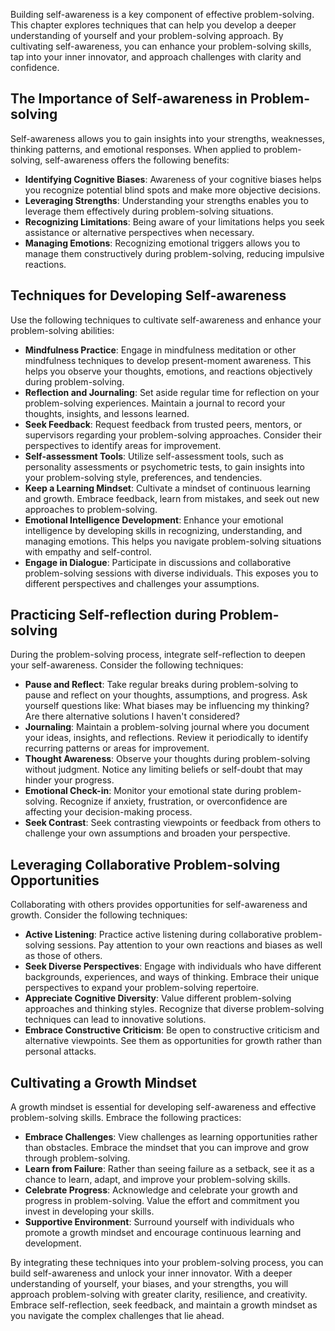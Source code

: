 
Building self-awareness is a key component of effective problem-solving. This chapter explores techniques that can help you develop a deeper understanding of yourself and your problem-solving approach. By cultivating self-awareness, you can enhance your problem-solving skills, tap into your inner innovator, and approach challenges with clarity and confidence.

The Importance of Self-awareness in Problem-solving
---------------------------------------------------

Self-awareness allows you to gain insights into your strengths, weaknesses, thinking patterns, and emotional responses. When applied to problem-solving, self-awareness offers the following benefits:

* **Identifying Cognitive Biases**: Awareness of your cognitive biases helps you recognize potential blind spots and make more objective decisions.
* **Leveraging Strengths**: Understanding your strengths enables you to leverage them effectively during problem-solving situations.
* **Recognizing Limitations**: Being aware of your limitations helps you seek assistance or alternative perspectives when necessary.
* **Managing Emotions**: Recognizing emotional triggers allows you to manage them constructively during problem-solving, reducing impulsive reactions.

Techniques for Developing Self-awareness
----------------------------------------

Use the following techniques to cultivate self-awareness and enhance your problem-solving abilities:

* **Mindfulness Practice**: Engage in mindfulness meditation or other mindfulness techniques to develop present-moment awareness. This helps you observe your thoughts, emotions, and reactions objectively during problem-solving.
* **Reflection and Journaling**: Set aside regular time for reflection on your problem-solving experiences. Maintain a journal to record your thoughts, insights, and lessons learned.
* **Seek Feedback**: Request feedback from trusted peers, mentors, or supervisors regarding your problem-solving approaches. Consider their perspectives to identify areas for improvement.
* **Self-assessment Tools**: Utilize self-assessment tools, such as personality assessments or psychometric tests, to gain insights into your problem-solving style, preferences, and tendencies.
* **Keep a Learning Mindset**: Cultivate a mindset of continuous learning and growth. Embrace feedback, learn from mistakes, and seek out new approaches to problem-solving.
* **Emotional Intelligence Development**: Enhance your emotional intelligence by developing skills in recognizing, understanding, and managing emotions. This helps you navigate problem-solving situations with empathy and self-control.
* **Engage in Dialogue**: Participate in discussions and collaborative problem-solving sessions with diverse individuals. This exposes you to different perspectives and challenges your assumptions.

Practicing Self-reflection during Problem-solving
-------------------------------------------------

During the problem-solving process, integrate self-reflection to deepen your self-awareness. Consider the following techniques:

* **Pause and Reflect**: Take regular breaks during problem-solving to pause and reflect on your thoughts, assumptions, and progress. Ask yourself questions like: What biases may be influencing my thinking? Are there alternative solutions I haven't considered?
* **Journaling**: Maintain a problem-solving journal where you document your ideas, insights, and reflections. Review it periodically to identify recurring patterns or areas for improvement.
* **Thought Awareness**: Observe your thoughts during problem-solving without judgment. Notice any limiting beliefs or self-doubt that may hinder your progress.
* **Emotional Check-in**: Monitor your emotional state during problem-solving. Recognize if anxiety, frustration, or overconfidence are affecting your decision-making process.
* **Seek Contrast**: Seek contrasting viewpoints or feedback from others to challenge your own assumptions and broaden your perspective.

Leveraging Collaborative Problem-solving Opportunities
------------------------------------------------------

Collaborating with others provides opportunities for self-awareness and growth. Consider the following techniques:

* **Active Listening**: Practice active listening during collaborative problem-solving sessions. Pay attention to your own reactions and biases as well as those of others.
* **Seek Diverse Perspectives**: Engage with individuals who have different backgrounds, experiences, and ways of thinking. Embrace their unique perspectives to expand your problem-solving repertoire.
* **Appreciate Cognitive Diversity**: Value different problem-solving approaches and thinking styles. Recognize that diverse problem-solving techniques can lead to innovative solutions.
* **Embrace Constructive Criticism**: Be open to constructive criticism and alternative viewpoints. See them as opportunities for growth rather than personal attacks.

Cultivating a Growth Mindset
----------------------------

A growth mindset is essential for developing self-awareness and effective problem-solving skills. Embrace the following practices:

* **Embrace Challenges**: View challenges as learning opportunities rather than obstacles. Embrace the mindset that you can improve and grow through problem-solving.
* **Learn from Failure**: Rather than seeing failure as a setback, see it as a chance to learn, adapt, and improve your problem-solving skills.
* **Celebrate Progress**: Acknowledge and celebrate your growth and progress in problem-solving. Value the effort and commitment you invest in developing your skills.
* **Supportive Environment**: Surround yourself with individuals who promote a growth mindset and encourage continuous learning and development.

By integrating these techniques into your problem-solving process, you can build self-awareness and unlock your inner innovator. With a deeper understanding of yourself, your biases, and your strengths, you will approach problem-solving with greater clarity, resilience, and creativity. Embrace self-reflection, seek feedback, and maintain a growth mindset as you navigate the complex challenges that lie ahead.
